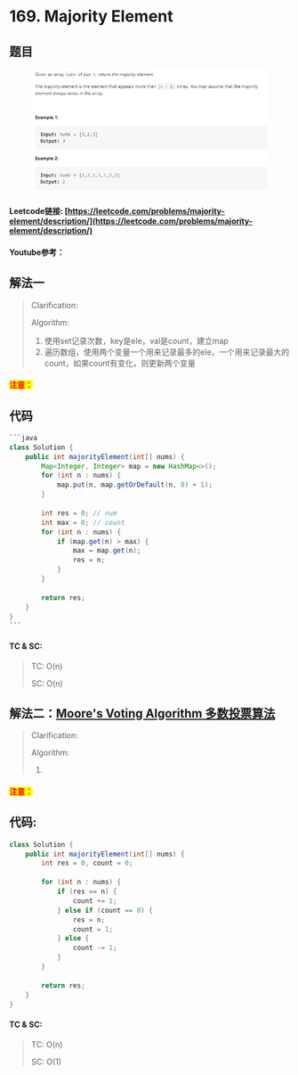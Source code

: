 # 169. Majority Element

## 题目

<figure><img src="../../.gitbook/assets/image (1) (1) (1) (3) (1).png" alt=""><figcaption></figcaption></figure>

#### Leetcode链接: [https://leetcode.com/problems/majority-element/description/](https://leetcode.com/problems/majority-element/description/)

#### Youtube参考：

## 解法一

> Clarification:&#x20;
>
> Algorithm:&#x20;
>
> 1. 使用set记录次数，key是ele，val是count，建立map
> 2. 遍历数组，使用两个变量一个用来记录最多的ele，一个用来记录最大的count，如果count有变化，则更新两个变量

#### <mark style="color:red;">注意：</mark>

## 代码

````java
```java
class Solution {
    public int majorityElement(int[] nums) {
        Map<Integer, Integer> map = new HashMap<>();
        for (int n : nums) {
            map.put(n, map.getOrDefault(n, 0) + 1);
        }

        int res = 0; // num
        int max = 0; // count
        for (int n : nums) {
            if (map.get(n) > max) {
                max = map.get(n);
                res = n;
            }
        }

        return res;
    }
}
```
````

#### TC & SC:&#x20;

> TC: O(n)
>
> SC: O(n)

## 解法二：[Moore's Voting Algorithm  多数投票算法](../zhi-shi-dian/boyer-moore-majority-vote-algorithm.md)

> Clarification:&#x20;
>
> Algorithm:&#x20;
>
> 1.

#### <mark style="color:red;">注意：</mark>

## 代码:

```java
class Solution {
    public int majorityElement(int[] nums) {
        int res = 0, count = 0;
        
        for (int n : nums) {
            if (res == n) {
                count += 1;
            } else if (count == 0) {
                res = n;
                count = 1;
            } else {
                count -= 1;
            }
        }

        return res;
    }
}
```

#### TC & SC:&#x20;

> TC: O(n)
>
> SC: O(1)
